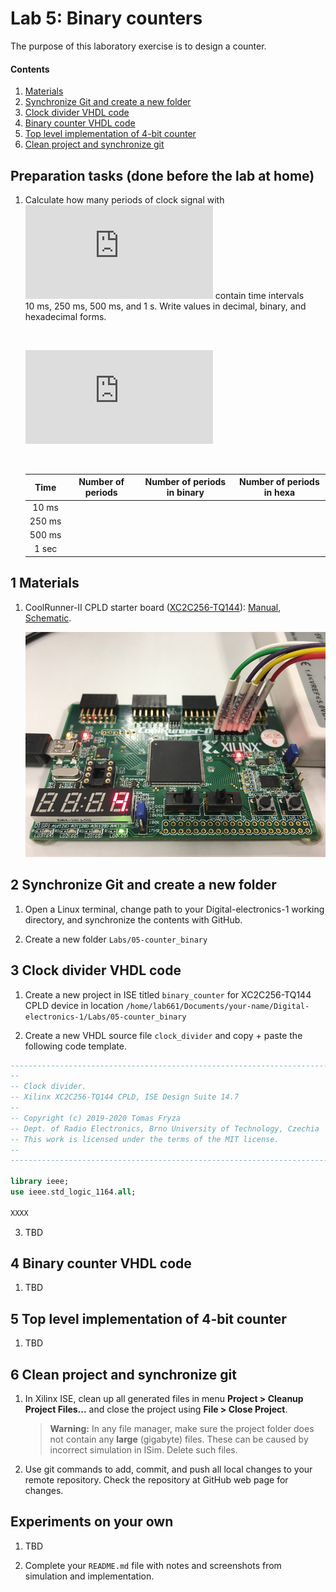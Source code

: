 # Lab 5: Binary counters

The purpose of this laboratory exercise is to design a counter.


#### Contents

1. [Materials](#1-Materials)
2. [Synchronize Git and create a new folder](#2-Synchronize-Git-and-create-a-new-folder)
3. [Clock divider VHDL code](#3-Clock-divider-VHDL-code)
4. [Binary counter VHDL code](#4-Binary-counter-VHDL-code)
5. [Top level implementation of 4-bit counter](#5-Top-level-implementation-of-4-bit-counter)
6. [Clean project and synchronize git](#6-Clean-project-and-synchronize-git)


## Preparation tasks (done before the lab at home)

1. Calculate how many periods of clock signal with ![equation](https://latex.codecogs.com/gif.latex?f_%7Bclk%7D%20%3D%2010%5C%2C%5Ctext%7BkHz%7D) contain time intervals 10&nbsp;ms, 250&nbsp;ms, 500&nbsp;ms, and 1&nbsp;s. Write values in decimal, binary, and hexadecimal forms.

    &nbsp;
    
    ![equation](https://latex.codecogs.com/gif.latex?T_%7Bclk%7D%20%3D%20%5Cfrac%7B1%7D%7Bf_%7Bclk%7D%7D%20%3D)
    
    &nbsp;

    | **Time** | **Number of periods** | **Number of periods in binary** | **Number of periods in hexa** |
    | :-: | :-: | :-: | :-: |
    | 10&nbsp;ms |  |  |  |
    | 250&nbsp;ms |  |  |  |
    | 500&nbsp;ms |  |  |  |
    | 1&nbsp;sec |  |  |  |


## 1 Materials

1. CoolRunner-II CPLD starter board ([XC2C256-TQ144](../../Docs/xc2c256_cpld.pdf)): [Manual](../../Docs/coolrunner-ii_rm.pdf), [Schematic](../../Docs/coolrunner-ii_sch.pdf).

    ![coolrunner_expansion](../../Images/coolrunner_segments.jpg)


## 2 Synchronize Git and create a new folder

1. Open a Linux terminal, change path to your Digital-electronics-1 working directory, and synchronize the contents with GitHub.

2. Create a new folder `Labs/05-counter_binary`


## 3 Clock divider VHDL code

1. Create a new project in ISE titled `binary_counter` for XC2C256-TQ144 CPLD device in location `/home/lab661/Documents/your-name/Digital-electronics-1/Labs/05-counter_binary`

2. Create a new VHDL source file `clock_divider` and copy + paste the following code template.

```vhdl
------------------------------------------------------------------------
--
-- Clock divider.
-- Xilinx XC2C256-TQ144 CPLD, ISE Design Suite 14.7
--
-- Copyright (c) 2019-2020 Tomas Fryza
-- Dept. of Radio Electronics, Brno University of Technology, Czechia
-- This work is licensed under the terms of the MIT license.
--
------------------------------------------------------------------------

library ieee;
use ieee.std_logic_1164.all;

XXXX
```

3. TBD


## 4 Binary counter VHDL code

1. TBD


## 5 Top level implementation of 4-bit counter

1. TBD


## 6 Clean project and synchronize git

1. In Xilinx ISE, clean up all generated files in menu **Project > Cleanup Project Files...** and close the project using **File > Close Project**.

    > **Warning:** In any file manager, make sure the project folder does not contain any **large** (gigabyte) files. These can be caused by incorrect simulation in ISim. Delete such files.
    >

2. Use git commands to add, commit, and push all local changes to your remote repository. Check the repository at GitHub web page for changes.


## Experiments on your own

1. TBD

2. Complete your `README.md` file with notes and screenshots from simulation and implementation.

